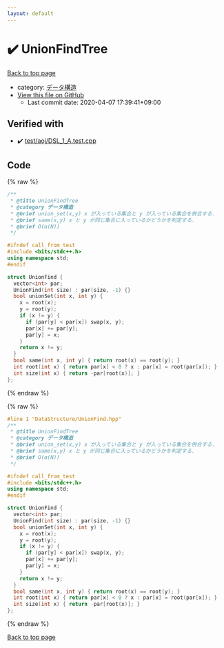 ```yaml
---
layout: default
---
```


<!-- mathjax config similar to math.stackexchange -->
<script type="text/javascript" async
  src="https://cdnjs.cloudflare.com/ajax/libs/mathjax/2.7.5/MathJax.js?config=TeX-MML-AM_CHTML">
</script>
<script type="text/x-mathjax-config">
  MathJax.Hub.Config({
    TeX: { equationNumbers: { autoNumber: "AMS" }},
    tex2jax: {
      inlineMath: [ ['$','$'] ],
      processEscapes: true
    },
    "HTML-CSS": { matchFontHeight: false },
    displayAlign: "left",
    displayIndent: "2em"
  });
</script>

<script type="text/javascript" src="https://cdnjs.cloudflare.com/ajax/libs/jquery/3.4.1/jquery.min.js"></script>
<script src="https://cdn.jsdelivr.net/npm/jquery-balloon-js@1.1.2/jquery.balloon.min.js" integrity="sha256-ZEYs9VrgAeNuPvs15E39OsyOJaIkXEEt10fzxJ20+2I=" crossorigin="anonymous"></script>
<script type="text/javascript" src="../../assets/js/copy-button.js"></script>
<link rel="stylesheet" href="../../assets/css/copy-button.css" />


# :heavy_check_mark: UnionFindTree

<a href="../../index.html">Back to top page</a>

* category: <a href="../../index.html#c1c7278649b583761cecd13e0628181d">データ構造</a>
* <a href="{{ site.github.repository_url }}/blob/master/DataStructure/UnionFind.hpp">View this file on GitHub</a>
    - Last commit date: 2020-04-07 17:39:41+09:00




## Verified with

* :heavy_check_mark: <a href="../../verify/test/aoj/DSL_1_A.test.cpp.html">test/aoj/DSL_1_A.test.cpp</a>


## Code

<a id="unbundled"></a>
{% raw %}
```cpp
/**
 * @title UnionFindTree
 * @category データ構造
 * @brief union_set(x,y) x が入っている集合と y が入っている集合を併合する．
 * @brief same(x,y) x と y が同じ集合に入っているかどうかを判定する．
 * @brief O(α(N))
 */

#ifndef call_from_test
#include <bits/stdc++.h>
using namespace std;
#endif

struct UnionFind {
  vector<int> par;
  UnionFind(int size) : par(size, -1) {}
  bool unionSet(int x, int y) {
    x = root(x);
    y = root(y);
    if (x != y) {
      if (par[y] < par[x]) swap(x, y);
      par[x] += par[y];
      par[y] = x;
    }
    return x != y;
  }
  bool same(int x, int y) { return root(x) == root(y); }
  int root(int x) { return par[x] < 0 ? x : par[x] = root(par[x]); }
  int size(int x) { return -par[root(x)]; }
};
```
{% endraw %}

<a id="bundled"></a>
{% raw %}
```cpp
#line 1 "DataStructure/UnionFind.hpp"
/**
 * @title UnionFindTree
 * @category データ構造
 * @brief union_set(x,y) x が入っている集合と y が入っている集合を併合する．
 * @brief same(x,y) x と y が同じ集合に入っているかどうかを判定する．
 * @brief O(α(N))
 */

#ifndef call_from_test
#include <bits/stdc++.h>
using namespace std;
#endif

struct UnionFind {
  vector<int> par;
  UnionFind(int size) : par(size, -1) {}
  bool unionSet(int x, int y) {
    x = root(x);
    y = root(y);
    if (x != y) {
      if (par[y] < par[x]) swap(x, y);
      par[x] += par[y];
      par[y] = x;
    }
    return x != y;
  }
  bool same(int x, int y) { return root(x) == root(y); }
  int root(int x) { return par[x] < 0 ? x : par[x] = root(par[x]); }
  int size(int x) { return -par[root(x)]; }
};

```
{% endraw %}

<a href="../../index.html">Back to top page</a>

